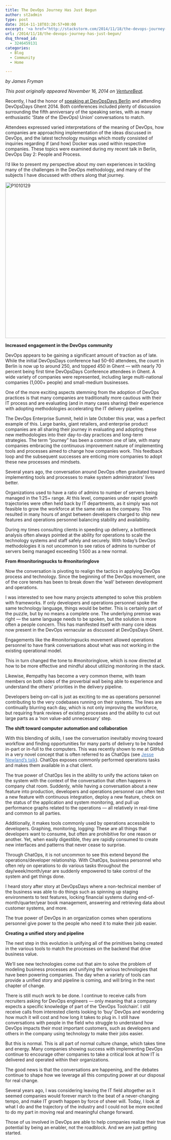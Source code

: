 ```yaml
---
title: The DevOps Journey Has Just Begun
author: st2admin
type: post
date: 2014-11-18T03:20:57+00:00
excerpt: '<a href="http://stackstorm.com/2014/11/18/the-devops-journey-has-just-begun/">READ MORE</a>'
url: /2014/11/18/the-devops-journey-has-just-begun/
dsq_thread_id:
  - 3246459131
categories:
  - Blog
  - Community
  - Home

---
```

_by James Fryman_

_This post originally appeared November 16, 2014 on <a href="http://venturebeat.com/2014/11/16/the-devops-journey-has-just-begun/" target="_blank">VentureBeat</a>._

<p style="color: #231f20;">
  Recently, I had the honor of <a href="http://youtu.be/iXL3iqxRFdg" target="_blank">speaking at DevOpsDays Berlin</a> and attending DevOpsDays Ghent 2014. Both conferences included plenty of discussion surrounding the fifth anniversary of the speaking series, with as many enthusiastic ‘State of the (DevOps) Union’ conversations to match.
</p>

<p style="color: #231f20;">
  Attendees expressed varied interpretations of the meaning of DevOps, how companies are approaching implementation of the ideas discussed in DevOps, and the latest technology musings which mostly consisted of inquiries regarding if (and how) Docker was used within respective companies. These topics were examined during my recent talk in Berlin, DevOps Day 2: People and Process.
</p>

<p style="color: #231f20;">
  I’d like to present my perspective about my own experiences in tackling many of the challenges in the DevOps methodology, and many of the subjects I have discussed with others along that journey.
</p>

<p style="color: #231f20;">
  <!--more-->
</p>

<p style="color: #231f20;">
  <img loading="lazy" class="alignnone size-full wp-image-1899" src="http://stackstorm.com/wp/wp-content/uploads/2014/11/devops-guys.jpg" alt="P1010129" width="780" height="488" srcset="https://stackstorm.com/wp/wp-content/uploads/2014/11/devops-guys.jpg 780w, https://stackstorm.com/wp/wp-content/uploads/2014/11/devops-guys-300x187.jpg 300w, https://stackstorm.com/wp/wp-content/uploads/2014/11/devops-guys-400x250.jpg 400w" sizes="(max-width: 780px) 100vw, 780px" />
</p>

**Increased engagement in the DevOps community**

<p style="color: #231f20;">
  DevOps appears to be gaining a significant amount of traction as of late. While the initial DevOpsDays conference had 50-60 attendees, the count in Berlin is now up to around 250, and topped 450 in Ghent — with nearly 70 percent being first time DevOpsDays Conference attendees in Ghent. A wide variety of companies were represented, including large multi-national companies (1,000+ people) and small-medium businesses.
</p>

<p style="color: #231f20;">
  One of the more exciting aspects stemming from the adoption of DevOps practices is that many companies are traditionally more cautious with their IT process and are evaluating (and in many cases sharing) their experience with adopting methodologies accelerating the IT delivery pipeline.
</p>

<p style="color: #231f20;">
  The DevOps Enterprise Summit, held in late October this year, was a perfect example of this. Large banks, giant retailers, and enterprise product companies are all sharing their journey in evaluating and adopting these new methodologies into their day-to-day practices and long-term strategies. The term “journey” has been a common one of late, with many companies embracing the continuous improvement nature of implementing tools and processes aimed to change how companies work. This feedback loop and the subsequent successes are enticing more companies to adopt these new processes and mindsets.
</p>

<p style="color: #231f20;">
  Several years ago, the conversation around DevOps often gravitated toward implementing tools and processes to make system administrators’ lives better.
</p>

<p style="color: #231f20;">
  Organizations used to have a ratio of admins to number of servers being managed in the 1:25+ range. At this level, companies under rapid growth trajectories were often held back by IT departments, as it simply was not feasible to grow the workforce at the same rate as the company. This resulted in many hours of angst between developers charged to ship new features and operations personnel balancing stability and availability.
</p>

<p style="color: #231f20;">
  During my times consulting clients in speeding up delivery, a bottleneck analysis often always pointed at the ability for operations to scale the technology systems and staff safely and securely. With today’s DevOps methodologies it is not uncommon to see ratios of admins to number of servers being managed exceeding 1:500 as a new normal.
</p>

**From #monitoringsucks to #monitoringlove**

<p style="color: #231f20;">
  Now the conversation is pivoting to realign the tactics in applying DevOps process and technology. Since the beginning of the DevOps movement, one of the core tenets has been to break down the ‘wall’ between development and operations.
</p>

<p style="color: #231f20;">
  I was interested to see how many projects attempted to solve this problem with frameworks. If only developers and operations personnel spoke the same technology language, things would be better. This is certainly part of the puzzle, but by no means a complete one. The underlying premise was right — the same language needs to be spoken, but the solution is more often a people concern. This has manifested itself with many core ideas now present in the DevOps vernacular as discussed at DevOpsDays Ghent.
</p>

<p style="color: #231f20;">
  Engagements like the #monitoringsucks movement allowed operations personnel to have frank conversations about what was not working in the existing operational model.
</p>

<p style="color: #231f20;">
  This in turn changed the tone to #monitoringlove, which is now directed at how to be more effective and mindful about utilizing monitoring in the stack.
</p>

<p style="color: #231f20;">
  Likewise, #empathy has become a very common theme, with team members on both sides of the proverbial wall being able to experience and understand the others’ priorities in the delivery pipeline.
</p>

<p style="color: #231f20;">
  Developers being on-call is just as exciting to me as operations personnel contributing to the very codebases running on their systems. The lines are continually blurring each day, which is not only improving the workforce, but requiring frank reviews of existing processes and the ability to cut out large parts as a ‘non value-add unnecessary’ step.
</p>

**The shift toward computer automation and collaboration**

<p style="color: #231f20;">
  With this blending of skills, I see the conversation inevitably moving toward workflow and finding opportunities for many parts of delivery to be handed in-part or in-full to the computers. This was recently shown to me at GitHub in a very novel concept that is often referred to as ChatOps (see <a style="font-weight: inherit; font-style: inherit; color: #4479bd;" href="https://www.youtube.com/watch?v=NST3u-GjjFw" target="_blank">Jesse Newland’s talk</a>). ChatOps exposes commonly performed operations tasks and makes them available in a chat client.
</p>

<p style="color: #231f20;">
  The true power of ChatOps lies in the ability to unify the actions taken on the system with the context of the conversation that often happens in company chat room. Suddenly, while having a conversation about a new feature into production, developers and operations personnel can often test a new feature with continuous integration, deploy a new feature, check on the status of the application and system monitoring, and pull up performance graphs related to the operations — all relatively in real-time and common to all parties.
</p>

<p style="color: #231f20;">
  Additionally, it makes tools commonly used by operations accessible to developers. Graphing, monitoring, logging: These are all things that developers want to consume, but often are prohibitive for one reason or another. Yet, when easily digestible, they are rapidly consumed to create new interfaces and patterns that never cease to surprise.
</p>

<p style="color: #231f20;">
  Through ChatOps, it is not uncommon to see this extend beyond the operations/developer relationship. With ChatOps, business personnel who often rely on operations to do various tasks throughout the day/week/month/year are suddenly empowered to take control of the system and get things done.
</p>

<p style="color: #231f20;">
  I heard story after story at DevOpsDays where a non-technical member of the business was able to do things such as spinning up staging environments to test features, locking financial systems during end-of-month/quarter/year book management, answering and retrieving data about customer systems, and more.
</p>

<p style="color: #231f20;">
  The true power of DevOps in an organization comes when operations personnel give power to the people who need it to make their job easier.
</p>

**Creating a unified story and pipeline**

<p style="color: #231f20;">
  The next step in this evolution is unifying all of the primitives being created in the various tools to match the processes on the backend that drive business value.
</p>

<p style="color: #231f20;">
  We’ll see new technologies come out that aim to solve the problem of modeling business processes and unifying the various technologies that have been powering companies. The day when a variety of tools can provide a unified story and pipeline is coming, and will bring in the next chapter of change.
</p>

<p style="color: #231f20;">
  There is still much work to be done. I continue to receive calls from recruiters asking for DevOps engineers — only meaning that a company expects a specific knowledge of part of the ‘DevOps Toolchain’. I still receive calls from interested clients looking to ‘buy’ DevOps and wondering how much it will cost and how long it takes to plug in. I still have conversations with people in the field who struggle to understand how DevOps impacts their most important customers, such as developers and others in the company using technology to make their jobs easier.
</p>

<p style="color: #231f20;">
  But this is normal. This is all part of normal culture change, which takes time and energy. Many companies showing success with implementing DevOps continue to encourage other companies to take a critical look at how IT is delivered and operated within their organizations.
</p>

<p style="color: #231f20;">
  The good news is that the conversations are happening, and the debates continue to shape how we leverage all this computing power at our disposal for real change.
</p>

<p style="color: #231f20;">
  Several years ago, I was considering leaving the IT field altogether as it seemed companies would forever march to the beat of a never-changing tempo, and make IT growth happen by force of sheer will. Today, I look at what I do and the trajectory of the industry and I could not be more excited to do my part in moving real and meaningful change forward.
</p>

<p style="color: #231f20;">
  Those of us involved in DevOps are able to help companies realize their true potential by being an enabler, not the roadblock. And we are just getting started.
</p>
